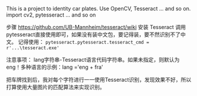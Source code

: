 This is a project to identity car plates.
Use OpenCV, Tesseract ... and so on.
import cv2, pytesseract ... and so on

步骤
    https://github.com/UB-Mannheim/tesseract/wiki
    安装 Tesseract
    调用pytesseract直接使用即可，如果没有装中文包，要记得装，要不然识别不了中文。
    记得使用：
    `pytesseract.pytesseract.tesseract_cmd = r'...\tesseract.exe'`
    
注意事项：
    lang字符串-Tesseract语言代码字符串。如果未指定，则默认为eng！多种语言的示例：lang ='eng + fra'
    
把车牌找到后，我对每个字符进行一一使用Tesseract识别，发现效果不好，所以打算使用大量图片的匹配算法来实现识别。